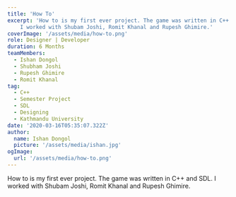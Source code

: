 ```yaml
---
title: 'How To'
excerpt: 'How to is my first ever project. The game was written in C++ and SDL.
    I worked with Shubam Joshi, Romit Khanal and Rupesh Ghimire.'
coverImage: '/assets/media/how-to.png'
role: Designer | Developer
duration: 6 Months
teamMembers:
  - Ishan Dongol
  - Shubham Joshi
  - Rupesh Ghimire
  - Romit Khanal
tag:
  - C++
  - Semester Project
  - SDL
  - Designing
  - Kathmandu University
date: '2020-03-16T05:35:07.322Z'
author:
  name: Ishan Dongol
  picture: '/assets/media/ishan.jpg'
ogImage:
  url: '/assets/media/how-to.png'
---
```


How to is my first ever project. The game was written in C++ and SDL.
    I worked with Shubam Joshi, Romit Khanal and Rupesh Ghimire.